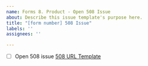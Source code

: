 ```yaml
---
name: Forms 8. Product - Open 508 Issue
about: Describe this issue template's purpose here.
title: "[form number] 508 Issue"
labels: ''
assignees: ''

---
```


- [ ] Open 508 issue
[508 URL Template](https://depo-platform-documentation.scrollhelp.site/developer-docs/request-support-from-the-va-508-office#RequestsupportfromtheVA508office-AuditRequest)
